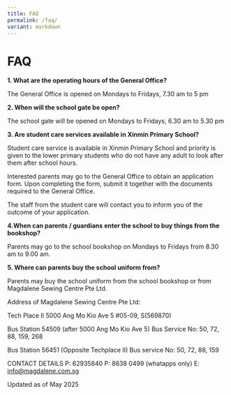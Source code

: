 ```yaml
---
title: FAQ
permalink: /faq/
variant: markdown
---
```

# **FAQ**

**1\. What are the operating hours of the General Office?**

The General Office is opened on Mondays to Fridays, 7.30 am to 5 pm

**2\. When will the school gate be open?**

The school gate will be opened on Mondays to Fridays, 6.30 am to 5.30 pm

**3\. Are student care services available in Xinmin Primary School?**

Student care service is available in Xinmin Primary School and priority is given to the lower primary students who do not have any adult to look after them after school hours.

Interested parents may go to the General Office to obtain an application form. Upon completing the form, submit it together with the documents required to the General Office.

The staff from the student care will contact you to inform you of the outcome of your application.

**4.When can parents / guardians enter the school to buy things from the bookshop?**

Parents may go to the school bookshop on Mondays to Fridays from 8.30 am to 9.00 am.

**5\. Where can parents buy the school uniform from?**

Parents may buy the school uniform from the school bookshop or from Magdalene Sewing Centre Pte Ltd.

Address of Magdalene Sewing Centre Pte Ltd:

Tech Place II
5000 Ang Mo Kio Ave 5 
#05-09, S(569870)

Bus Station 54509
(after 5000 Ang Mo Kio Ave 5)
Bus Service No:
50, 72, 88, 159, 268

Bus Station 56451
(Opposite Techplace II)
Bus service No:
50, 72, 88, 159



CONTACT DETAILS
P: 62935840
P: 8638 0499 (whatapps only)
E: info@magdalene.com.sg

Updated as of May 2025
